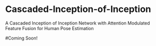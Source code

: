 # Cascaded-Inception-of-Inception
A Cascaded Inception of Inception Network with Attention Modulated Feature Fusion for Human Pose Estimation

#Coming Soon!